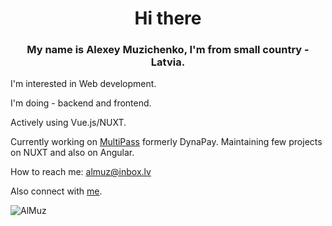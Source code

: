 <h1 align="center">Hi there</h1>

<h3 align="center">My name is Alexey Muzichenko, I'm from small country - Latvia.</h3>

I'm interested in Web development.

I'm doing - backend and frontend. 

Actively using Vue.js/NUXT.

Currently working on [MultiPass](https://multipass.co/) formerly DynaPay. Maintaining few projects on NUXT and also on Angular.

How to reach me: [almuz@inbox.lv](mailto:almuz@inbox.lv)

Also connect with [me](https://www.linkedin.com/in/almuz/).

<img align="center" src="https://github-readme-stats.vercel.app/api/top-langs?username=AlMuz&show_icons=true&locale=en&layout=compact" alt="AlMuz" />
